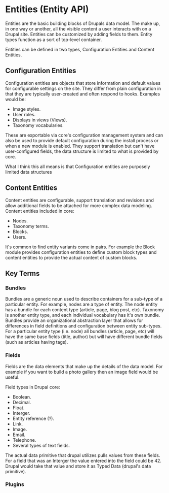 # Entities \(Entity API\)

Entities are the basic building blocks of Drupals data model. The make up, in one way or another, all the visible content a user interacts with on a Drupal site. Entities can be customized by adding fields to them. Entity types function as a sort of top-level container.

Entities can be defined in two types, Configuration Entities and Content Entities.

## Configuration Entities

Configuration entities are objects that store information and default values for configurable settings on the site. They differ from plain configuration in that they are typically user-created and often respond to hooks. Examples would be:

* Image styles.
* User roles.
* Displays in views \(Views\).
* Taxonomy vocabularies.

These are exportable via core's configuration management system and can also be used to provide default configuration during the install process or when a new module is enabled. They support translation but can't have user-configured fields, the data structure is limited to what is provided by core.

What I think this all means is that Configuration entities are purposely limited data structures

## Content Entities

Content entities are configurable, support translation and revisions and allow additional fields to be attached for more complex data modeling. Content entities included in core:

* Nodes.
* Taxonomy terms.
* Blocks.
* Users.

It's common to find entity variants come in pairs. For example the Block module provides configuration entities to define custom block types and content entities to provide the actual content of custom blocks.

## Key Terms

### Bundles

Bundles are a generic noun used to describe containers for a sub-type of a particular entity. For example, nodes are a type of entity. The node entity has a bundle for each content type \(article, page, blog post, etc\). Taxonomy is another entity type, and each individual vocabulary has it's own bundle. Bundles provide an organizational abstraction layer that allows for differences in field definitions and configuration between entity sub-types. For a particular entity type \(i.e. node\) all bundles \(article, page, etc\) will have the same base fields \(title, author\) but will have different bundle fields \(such as articles having tags\).

### Fields

Fields are the data elements that make up the details of the data model. For example if you want to build a photo gallery then an image field would be useful. 

Field types in Drupal core:

* Boolean.
* Decimal.
* Float.
* Interger.
* Entity reference \(?\).
* Link.
* Image.
* Email.
* Telephone.
* Several types of text fields.

The actual data primitive that drupal utilizes pulls values from these fields. For a field that was an Interger the value entered into the field could be 42. Drupal would take that value and store it as Typed Data \(drupal's data primitive\).

### Plugins















































